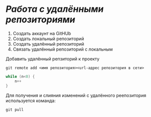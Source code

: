 # ***Работа с удалёнными репозиториями***
1. Создать аккаунт на GitHUb
2. Создать локальный репозиторий
3. Создать удалённый репозиторий
4. Связать удалённый репозиторий с локальным

Добавить удалённый репзиторий к проекту
```
git remote add <имя репозитория><url-адрес репозитория в сети>
```

```C#
while (n<0) {
    n++
}
```
Для получения и слияния изменений с удалённого реепозитория используется команда:
```
git pull
```
